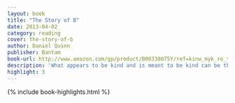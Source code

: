 ```yaml
---
layout: book
title: "The Story of B"
date: 2013-04-02
category: reading
cover: the-story-of-b
author: Daniel Quinn
publisher: Bantam
book-url: http://www.amazon.com/gp/product/B00338075Y/ref=kinw_myk_ro_title
description: 'What appears to be kind and is meant to be kind can be the reverse of kind.'
highlight: 3
---
```


{% include book-highlights.html %}

